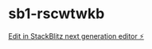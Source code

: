 # sb1-rscwtwkb

[Edit in StackBlitz next generation editor ⚡️](https://stackblitz.com/~/github.com/Gilles4913/sb1-rscwtwkb)